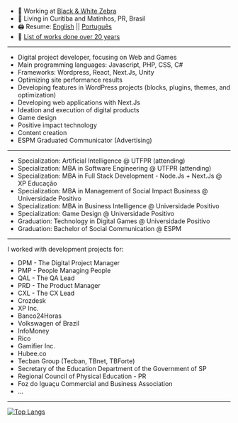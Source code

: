 - 🔭 Working at [Black & White Zebra](https://bwz.com/)
- 🏡 Living in Curitiba and Matinhos, PR, Brasil
- 🖨️ Resume: [English](https://docs.google.com/document/d/1i-6HKnLiflpMKr-s-oEDNvomyNZJNFkzssZszIxM0hc/edit?usp=sharing) || [Português](https://docs.google.com/document/d/11fNTnAKtVWCrLXvilo4qAZ3me_bD062zWdHggumR0Tw/)
- 💾 [List of works done over 20 years](https://christhian.com.br/lista-de-trabalhos/)

---

- Digital project developer, focusing on Web and Games
- Main programming languages: Javascript, PHP, CSS, C#
- Frameworks: Wordpress, React, Next.Js, Unity
- Optimizing site performance results
- Developing features in WordPress projects (blocks, plugins, themes, and optimization)
- Developing web applications with Next.Js
- Ideation and execution of digital products
- Game design
- Positive impact technology
- Content creation
- ESPM Graduated Communicator (Advertising)

--- 

- Specialization: Artificial Intelligence @ UTFPR (attending)
- Specialization: MBA in Software Engineering @ UTFPR (attending)
- Specialization: MBA in Full Stack Development - Node.Js + Next.Js @ XP Educação
- Specialization: MBA in Management of Social Impact Business @ Universidade Positivo
- Specialization: MBA in Business Intelligence @ Universidade Positivo
- Specialization: Game Design @ Universidade Positivo
- Graduation: Technology in Digital Games @ Universidade Positivo
- Graduation: Bachelor of Social Communication @ ESPM

---

I worked with development projects for:

- DPM - The Digital Project Manager
- PMP - People Managing People
- QAL - The QA Lead
- PRD - The Product Manager
- CXL - The CX Lead
- Crozdesk
- XP Inc.
- Banco24Horas
- Volkswagen of Brazil
- InfoMoney
- Rico
- Gamifier Inc.
- Hubee.co
- Tecban Group (Tecban, TBnet, TBForte)
- Secretary of the Education Department of the Government of SP
- Regional Council of Physical Education - PR
- Foz do Iguaçu Commercial and Business Association
- ...

---

[![Top Langs](https://github-readme-stats.vercel.app/api/top-langs/?username=gruhh&langs_count=8&count_private=true&layout=compact)](https://github.com/anuraghazra/github-readme-stats)
